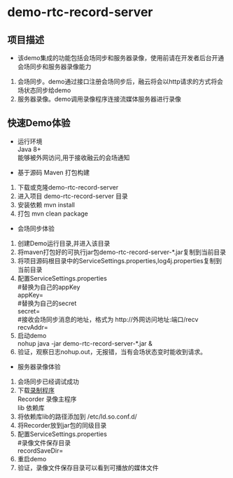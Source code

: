 demo-rtc-record-server
======================

## 项目描述  
* 该demo集成的功能包括会场同步和服务器录像，使用前请在开发者后台开通会场同步和服务器录像能力  
1. 会场同步。demo通过接口注册会场同步后，融云将会以http请求的方式将会场状态同步给demo  
2. 服务器录像。demo调用录像程序连接流媒体服务器进行录像  


## 快速Demo体验  
* 运行环境  
Java 8+  
能够被外网访问,用于接收融云的会场通知  

* 基于源码  Maven 打包构建  
1. 下载或克隆demo-rtc-record-server  
2. 进入项目 demo-rtc-record-server 目录  
3. 安装依赖 mvn install  
4. 打包 mvn clean package  

* 会场同步体验  
1. 创建Demo运行目录,并进入该目录  
2. 将maven打包好的可执行jar包demo-rtc-record-server-*.jar复制到当前目录  
3. 将项目源码根目录中的ServiceSettings.properties,log4j.properties复制到当前目录  
4. 配置ServiceSettings.properties  
  #替换为自己的appKey  
  appKey=  
  #替换为自己的secret  
  secret=  
  #接收会场同步消息的地址，格式为 http://外网访问地址:端口/recv  
  recvAddr=  
5. 启动demo  
  nohup java -jar demo-rtc-record-server-*.jar &  
6. 验证，观察日志nohup.out，无报错，当有会场状态变时能收到请求。  

* 服务器录像体验  
1. 会场同步已经调试成功  
2. 下载[录制程序](http://downloads.rongcloud.cn/Recorder.tar.gz)  
  Recorder    录像主程序  
  lib         依赖库  
3. 将依赖库lib的路径添加到 /etc/ld.so.conf.d/  
4. 将Recorder放到jar包的同级目录  
5. 配置ServiceSettings.properties  
  #录像文件保存目录  
  recordSaveDir=  
6. 重启demo  
7. 验证，录像文件保存目录可以看到可播放的媒体文件  
